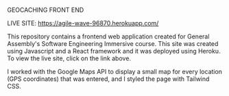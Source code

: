 GEOCACHING FRONT END

LIVE SITE: https://agile-wave-96870.herokuapp.com/

This repository contains a frontend web application created for General Assembly's Software Engineering Immersive course. This site was created using Javascript and a React framework and it was deployed using Heroku. To view the live site, click on the link above.

I worked with the Google Maps API to display a small map for every location (GPS coordinates) that was entered, and I styled the page with Tailwind CSS.